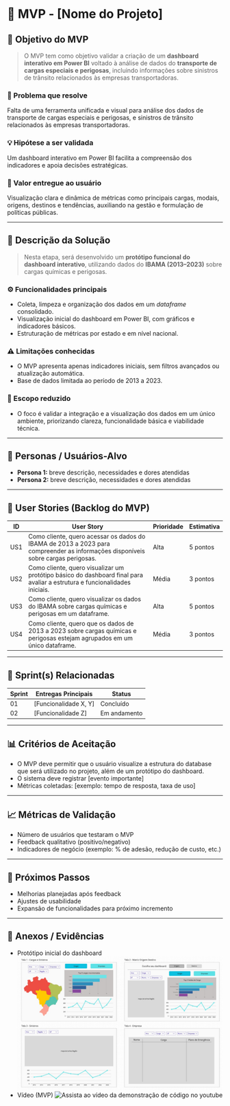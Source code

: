 # 📌 MVP - [Nome do Projeto]

## 🎯 Objetivo do MVP

> O MVP tem como objetivo validar a criação de um **dashboard interativo em Power BI** voltado à análise de dados do **transporte de cargas especiais e perigosas**, incluindo informações sobre sinistros de trânsito relacionados às empresas transportadoras.

### 🧩 Problema que resolve
Falta de uma ferramenta unificada e visual para análise dos dados de transporte de cargas especiais e perigosas, e sinistros de trânsito relacionados às empresas transportadoras.

### 💡 Hipótese a ser validada
Um dashboard interativo em Power BI facilita a compreensão dos indicadores e apoia decisões estratégicas.

### 🚀 Valor entregue ao usuário
Visualização clara e dinâmica de métricas como principais cargas, modais, origens, destinos e tendências, auxiliando na gestão e formulação de políticas públicas.

---

## 📝 Descrição da Solução

> Nesta etapa, será desenvolvido um **protótipo funcional do dashboard interativo**, utilizando dados do **IBAMA (2013–2023)** sobre cargas químicas e perigosas.

### ⚙️ Funcionalidades principais
- Coleta, limpeza e organização dos dados em um *dataframe* consolidado.  
- Visualização inicial do dashboard em Power BI, com gráficos e indicadores básicos.  
- Estruturação de métricas por estado e em nível nacional.  

### ⚠️ Limitações conhecidas
- O MVP apresenta apenas indicadores iniciais, sem filtros avançados ou atualização automática.  
- Base de dados limitada ao período de 2013 a 2023.  

### 🎯 Escopo reduzido
- O foco é validar a integração e a visualização dos dados em um único ambiente, priorizando clareza, funcionalidade básica e viabilidade técnica.


---

## 👥 Personas / Usuários-Alvo
- **Persona 1:** breve descrição, necessidades e dores atendidas  
- **Persona 2:** breve descrição, necessidades e dores atendidas  

---

## 🔑 User Stories (Backlog do MVP)

| ID  | User Story                                                                                                                       | Prioridade | Estimativa  |
|-----|----------------------------------------------------------------------------------------------------------------------------------|------------|-------------|
| US1 | Como cliente, quero acessar os dados do IBAMA de 2013 a 2023 para compreender as informações disponíveis sobre cargas perigosas. | Alta       | 5 pontos    |
| US2 | Como cliente, quero visualizar um protótipo básico do dashboard final para avaliar a estrutura e funcionalidades iniciais.       | Média      | 3 pontos    |
| US3 | Como cliente, quero visualizar os dados do IBAMA sobre cargas químicas e perigosas em um dataframe.                              | Alta       | 5 pontos    |
| US4 | Como cliente, quero que os dados de 2013 a 2023 sobre cargas químicas e perigosas estejam agrupados em um único dataframe.       | Média      | 3 pontos    |


---

## 📅 Sprint(s) Relacionadas
| Sprint | Entregas Principais                          | Status   |
|--------|----------------------------------------------|----------|
| 01     | [Funcionalidade X, Y]                        | Concluído|
| 02     | [Funcionalidade Z]                           | Em andamento |

---

## 📊 Critérios de Aceitação
- O MVP deve permitir que o usuário visualize a estrutura do database que será utilizado no projeto, além de um protótipo do dashboard.
- O sistema deve registrar [evento importante]  
- Métricas coletadas: [exemplo: tempo de resposta, taxa de uso]  

---

## 📈 Métricas de Validação
- Número de usuários que testaram o MVP  
- Feedback qualitativo (positivo/negativo)  
- Indicadores de negócio (exemplo: % de adesão, redução de custo, etc.)  

---

## 🚀 Próximos Passos
- Melhorias planejadas após feedback  
- Ajustes de usabilidade  
- Expansão de funcionalidades para próximo incremento  

---

## 📂 Anexos / Evidências
- Protótipo inicial do dashboard
![Protótipo Inicial](sprint01.png)
- Vídeo (MVP)
![Assista ao vídeo da demonstração de código no youtube](https://www.youtube.com/watch?v=lXKVnO3EobU)
 

